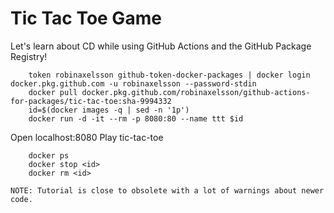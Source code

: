 # Tic Tac Toe Game

Let's learn about CD while using GitHub Actions and the GitHub Package Registry!


```shell
    token robinaxelsson github-token-docker-packages | docker login docker.pkg.github.com -u robinaxelsson --password-stdin
    docker pull docker.pkg.github.com/robinaxelsson/github-actions-for-packages/tic-tac-toe:sha-9994332
    id=$(docker images -q | sed -n '1p')
    docker run -d -it --rm -p 8080:80 --name ttt $id
```
Open localhost:8080
Play tic-tac-toe
```shell
    docker ps
    docker stop <id>
    docker rm <id>

NOTE: Tutorial is close to obsolete with a lot of warnings about newer code.

